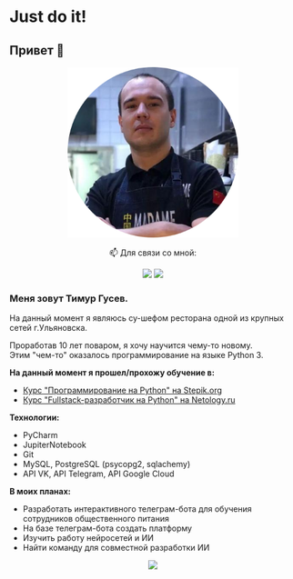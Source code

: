 # Just do it!

## Привет 👋

<p align="center">
  <img width="300" height="300" src="https://github.com/Snobik57/Snobik57/blob/main/image.png">
</p>
<p align="center">
  📫 Для связи со мной:
</p>

<p align="center">
  <a href="mailto:snobik57@gmail.com"><img src="https://img.shields.io/badge/Gmail-D14836?style=for-the-badge&logo=gmail&logoColor=white"></a>
  <a href="https://t.me/Snobik57"><img src="https://img.shields.io/badge/Telegram-2CA5E0?style=for-the-badge&logo=telegram&logoColor=white"></a>
</p>


### **Меня зовут Тимур Гусев.**

На данный момент я являюсь су-шефом ресторана одной из крупных сетей г.Ульяновска.

Проработав 10 лет поваром, я хочу научится чему-то новому.<br/>
Этим "чем-то" оказалось программирование на языке Python 3.

**На данный момент я прошел/прохожу обучение в:**

* [Курс "Программирование на Python" на Stepik.org](https://stepik.org/cert/1510906)
* [Курс "Fullstack-разработчик на Python" на Netology.ru](https://netology.ru/programs/fullstack-python-dev)

**Технологии:**
* PyCharm
* JupiterNotebook
* Git
* MySQL, PostgreSQL (psycopg2, sqlachemy)
* API VK, API Telegram, API Google Cloud



**В моих планах:**

* Разработать интерактивного телеграм-бота для обучения сотрудников общественного питания
* На базе телеграм-бота  создать платформу 
* Изучить работу нейросетей и ИИ
* Найти команду для совместной разработки ИИ

<p align="center">
  <img src="https://github-readme-stats.vercel.app/api?username=Snobik57">
</p>
